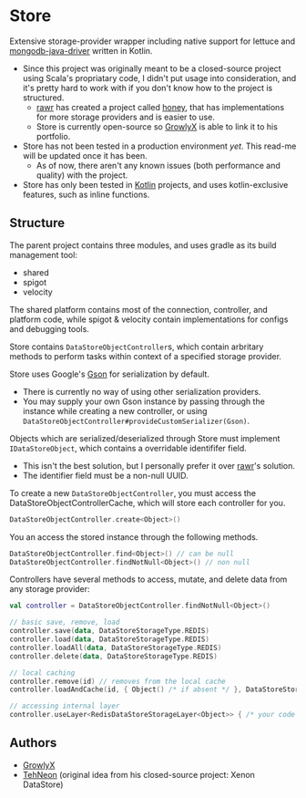 # Store
Extensive storage-provider wrapper including native support for lettuce and [mongodb-java-driver](https://github.com/mongodb/mongo-java-driver) written in Kotlin.
 - Since this project was originally meant to be a closed-source project using Scala's propriatary code, I didn't put usage into consideration, and it's pretty hard to work with if you don't know how to the project is structured.
   * [rawr](https://github.com/devrawr) has created a project called [honey](https://github.com/devrawr/honey), that has implementations for more storage providers and is easier to use.
   * Store is currently open-source so [GrowlyX](https://github.com/growlyx) is able to link it to his portfolio.
 - Store has not been tested in a production environment *yet*. This read-me will be updated once it has been.
   * As of now, there aren't any known issues (both performance and quality) with the project.
 - Store has only been tested in [Kotlin](https://kotlinlang.org) projects, and uses kotlin-exclusive features, such as inline functions.

## Structure
The parent project contains three modules, and uses gradle as its build management tool:
- shared
- spigot
- velocity

The shared platform contains most of the connection, controller, and platform code, while spigot & velocity contain implementations for configs and debugging tools.

Store contains `DataStoreObjectController`s, which contain arbritary methods to perform tasks within context of a specified storage provider.

Store uses Google's [Gson](https://github.com/google/gson) for serialization by default.
- There is currently no way of using other serialization providers.
- You may supply your own Gson instance by passing through the instance while creating a new controller, or using `DataStoreObjectController#provideCustomSerializer(Gson)`.

Objects which are serialized/deserialized through Store must implement `IDataStoreObject`, which contains a overridable identififer field.
- This isn't the best solution, but I personally prefer it over [rawr](https://github.com/devrawr)'s solution.
- The identifier field must be a non-null UUID.

To create a new `DataStoreObjectController`, you must access the DataStoreObjectControllerCache, which will store each controller for you.

```kt
DataStoreObjectController.create<Object>()
```

You an access the stored instance through the following methods.
```kt
DataStoreObjectController.find<Object>() // can be null
DataStoreObjectController.findNotNull<Object>() // non null
```

Controllers have several methods to access, mutate, and delete data from any storage provider:
```kt
val controller = DataStoreObjectController.findNotNull<Object>()

// basic save, remove, load
controller.save(data, DataStoreStorageType.REDIS)
controller.load(data, DataStoreStorageType.REDIS)
controller.loadAll(data, DataStoreStorageType.REDIS)
controller.delete(data, DataStoreStorageType.REDIS)

// local caching
controller.remove(id) // removes from the local cache
controller.loadAndCache(id, { Object() /* if absent */ }, DataStoreStorageType.REDIS)

// accessing internal layer
controller.useLayer<RedisDataStoreStorageLayer<Object>> { /* your code */ }
```

## Authors
- [GrowlyX](https://github.com/growlyx)
- [TehNeon](https://github.com/tehneon) (original idea from his closed-source project: Xenon DataStore)
